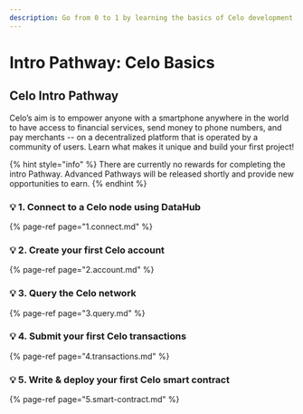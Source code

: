 ```yaml
---
description: Go from 0 to 1 by learning the basics of Celo development
---
```


# Intro Pathway: Celo Basics

## Celo Intro Pathway 

Celo’s aim is to empower anyone with a smartphone anywhere in the world to have access to financial services, send money to phone numbers, and pay merchants -- on a decentralized platform that is operated by a community of users. Learn what makes it unique and build your first project! 

{% hint style="info" %}
There are currently no rewards for completing the intro Pathway. Advanced Pathways will be released shortly and provide new opportunities to earn.
{% endhint %}

### 💡 1. Connect to a Celo node using DataHub

{% page-ref page="1.connect.md" %}

### 💡 2. Create your first Celo account 

{% page-ref page="2.account.md" %}

### 💡 3. Query the Celo network

{% page-ref page="3.query.md" %}

### 💡 4. Submit your first Celo transactions

{% page-ref page="4.transactions.md" %}

### 💡 5. Write & deploy your first Celo smart contract

{% page-ref page="5.smart-contract.md" %}



